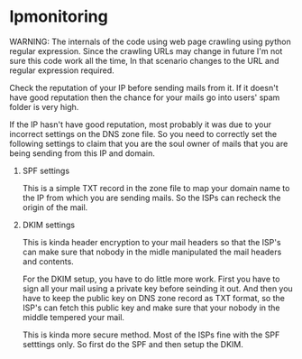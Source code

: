 Ipmonitoring
============

WARNING: The internals of the code using web page crawling using python regular
expression. Since the crawling URLs may change in future I'm not sure this code
work all the time, In that scenario changes to the URL and regular expression
required.

Check the reputation of your IP before sending mails from it. If it doesn't
have good reputation then the chance for your mails go into users' spam folder
is very high.


If the IP hasn't have good reputation, most probably it was due to your
incorrect settings on the DNS zone file. So you need to correctly set the
following settings to claim that you are the soul owner of mails that you are
being sending from this IP and domain.


1. SPF settings

    This is a simple TXT record in the zone file to map your domain name to the
    IP from which you are sending mails. So the ISPs can recheck the origin of
    the mail.

2. DKIM settings

    This is kinda header encryption to your mail headers so that the ISP's can
    make sure that nobody in the midle manipulated the mail headers and
    contents.

    For the DKIM setup, you have to do little more work. First you have to sign
    all your mail using a private key before seinding it out. And then you have
    to keep the public key on DNS zone record as TXT format, so the ISP's can
    fetch this public key and make sure that your nobody in the middle tempered
    your mail. 

    This is kinda more secure method. Most of the ISPs fine with the SPF
    setttings only. So first do the SPF and then setup the DKIM.
